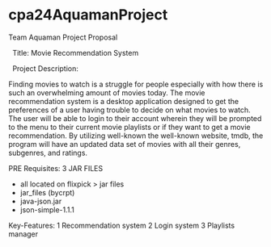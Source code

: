 # cpa24AquamanProject

Team Aquaman Project Proposal


 
Title: Movie Recommendation System




 
Project Description:


Finding movies to watch is a struggle for people especially with how there is such an overwhelming amount of movies today. The movie recommendation system is a desktop application designed to get the preferences of a user having trouble to decide on what movies to watch. The user will be able to login to their account wherein they will be prompted to the menu to their current movie playlists or if they want to get a movie recommendation. By utilizing well-known the well-known website, tmdb, the program will have an updated data set of movies with all their genres, subgenres, and ratings. 

PRE Requisites:
3 JAR FILES
- all located on flixpick > jar files
- jar_files (bycrpt)
- java-json.jar
- json-simple-1.1.1




 
Key-Features:
	1	Recommendation system
	2	Login system
	3	Playlists manager
